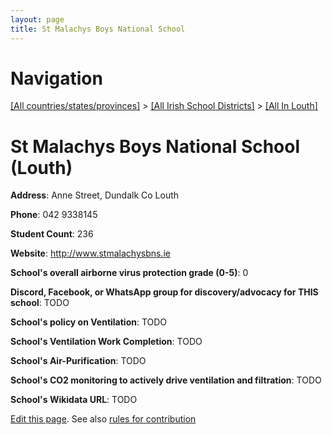 ```yaml
---
layout: page
title: St Malachys Boys National School
---
```

# Navigation

[[All countries/states/provinces]](../../..) > [[All Irish School Districts]](../..) > [[All In Louth]](..)

# St Malachys Boys National School (Louth)

**Address**: Anne Street, Dundalk Co Louth

**Phone**: 042 9338145

**Student Count**: 236

**Website**: <http://www.stmalachysbns.ie>

**School's overall airborne virus protection grade (0-5)**: 0

**Discord, Facebook, or WhatsApp group for discovery/advocacy for THIS school**: TODO

**School's policy on Ventilation**: TODO

**School's Ventilation Work Completion**: TODO

**School's Air-Purification**: TODO

**School's CO2 monitoring to actively drive ventilation and filtration**: TODO

**School's Wikidata URL**: TODO


[Edit this page](https://github.com/ventilate-schools/Ireland/edit/main/./Louth/St_Malachys_Boys_National_School.md). See also [rules for contribution](../../../contribution-rules/)